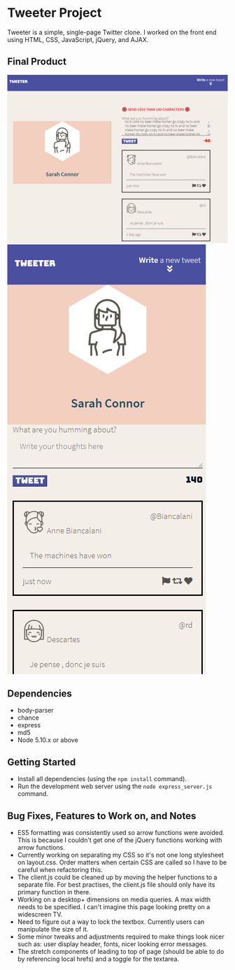 # Tweeter Project

Tweeter is a simple, single-page Twitter clone. I worked on the front end using HTML, CSS, JavaScript, jQuery, and AJAX.

## Final Product

!["Screenshot of error tweet"](https://github.com/tazmanraz/tweeter/blob/master/docs/pic1.PNG)
!["Screenshot of responsivity"](https://github.com/tazmanraz/tweeter/blob/master/docs/pic2.PNG)

## Dependencies

- body-parser
- chance
- express
- md5
- Node 5.10.x or above

## Getting Started

- Install all dependencies (using the `npm install` command).
- Run the development web server using the `node express_server.js` command.

## Bug Fixes, Features to Work on, and Notes

- ES5 formatting was consistently used so arrow functions were avoided. This is because I couldn't get one of the jQuery functions working with arrow functions.
- Currently working on separating my CSS so it's not one long stylesheet on layout.css. Order matters when certain CSS are called so I have to be careful when refactoring this.
- The client.js could be cleaned up by moving the helper functions to a separate file. For best practises, the client.js file should only have its primary function in there.
- Working on a desktop+ dimensions on media queries. A max width needs to be specified. I can't imagine this page looking pretty on a widescreen TV.
- Need to figure out a way to lock the textbox. Currently users can manipulate the size of it.
- Some minor tweaks and adjustments required to make things look nicer such as: user display header, fonts, nicer looking error messages.
- The stretch components of leading to top of page (should be able to do by referencing local hrefs) and a toggle for the textarea.

